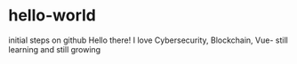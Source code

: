 # hello-world
initial steps on github
Hello there!
I love Cybersecurity, Blockchain, Vue- still learning and still growing
